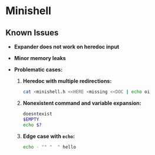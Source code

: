 # Minishell

## Known Issues

- **Expander does not work on heredoc input**
- **Minor memory leaks**
- **Problematic cases:**

  1. **Heredoc with multiple redirections:**
     ```sh
     cat <minishell.h <<HERE <missing <<DOC | echo oi
     ```

  2. **Nonexistent command and variable expansion:**
     ```sh
     doesntexist
     $EMPTY
     echo $?
     ```

  3. **Edge case with `echo`:**
     ```sh
     echo - "" "  " hello
     ```
